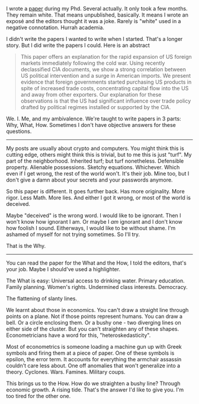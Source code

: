 I wrote a [paper](https://drive.google.com/file/d/1-3FjrS7CErAwDewqG9NuVKyf-4hmkZpH/view?usp=drivesdk) during my Phd. Several actually. It only took a few months. They remain white. That means unpublished, basically. It means I wrote an exposé and the editors thought it was a joke. Rarely is "white" used in a negative connotation. Hurrah academia. 

I didn't write the papers I wanted to write when I started. That's a longer story. But I did write the papers I could. Here is an abstract 

> This paper offers an explanation for the rapid expansion of US foreign markets immediately following the cold war. Using recently declassified CIA documents, we show a strong correlation between US political intervention and a surge in American imports. We present evidence that foreign governments started purchasing US products in spite of increased trade costs, concentrating capital flow into the US and away from other exporters. Our explanation for these observations is that the US had significant influence over trade policy drafted by political regimes installed or supported by the CIA. 

We. I. Me, and my ambivalence. 
We're taught to write papers in 3 parts: Why, What, How. Sometimes I don't have objective answers for these questions. 
___

My posts are usually about crypto and computers. You might think this is cutting edge, others might think this is trivial, but to me this is just "turf". My part of the neighborhood. Inherited turf; but turf nonetheless. Defensible property. Alienable possessions. Sketchy equations. Whichever. Which even if I get wrong, the rest of the world won't. It's their job. Mine too, but I don't give a damn about your secrets and your passwords anymore. 

So this paper is different. It goes further back. Has more originality. More rigor. Less Math. More lies. And either I got it wrong, or most of the world is deceived. 

Maybe "deceived" is the wrong word. I would like to be ignorant. Then I won't know how ignorant I am. Or maybe I _am_ ignorant and I don't know how foolish I sound. Eitherways, I would like to be without shame. I'm ashamed of myself for not trying sometimes. So I'll try. 

That is the Why. 
___

You can read the paper for the What and the How, I told the editors, that's your job. Maybe I should've used a highlighter. 

The What is easy: Universal access to drinking water. Primary education. Family planning. Women's rights. Undermined class interests. Democracy. 

The flattening of slanty lines. 

We learnt about those in economics. You can't draw a straight line through points on a plane. Not if those points represent humans. You can draw a bell. Or a circle enclosing them. Or a bushy one - two diverging lines on either side of the cluster. But you can't straighten any of these shapes. Econometricians have a word for this, "heteroskedasticity". 

Most of econometrics is someone loading a machine gun up with Greek symbols and firing them at a piece of paper. One of these symbols is epsilon, the error term. It accounts for everything the armchair assassin couldn't care less about. One off anomalies that won't generalize into a theory. Cyclones. Wars. Famines. Military coups. 

This brings us to the How. How do we straighten a bushy line? Through economic growth. A rising tide. That's the answer I'd like to give you. I'm too tired for the other one.  
